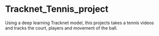 # Tracknet_Tennis_project
Using a deep learning Tracknet model, this projects takes a tennis videos and tracks the court, players and movement of the ball. 
